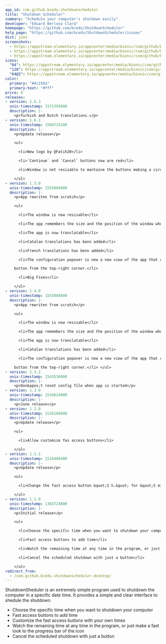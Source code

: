 ```yaml
---
app_id: com.github.bcedu.shutdownscheduler
title: "Shutdown Scheduler"
summary: "Schedule your computer's shutdown easily"
developer: "Eduard Berloso Clarà"
homepage: "https://github.com/bcedu/ShutdownScheduler"
help_page: "https://github.com/bcedu/ShutdownScheduler/issues"
dist: juno
screenshots:
  - https://appstream.elementary.io/appcenter/media/bionic/com/github/bcedu.shutdownscheduler/8CE2CD37D65E14750AB64B4AFDA39DE7/screenshots/image-1_orig.png
  - https://appstream.elementary.io/appcenter/media/bionic/com/github/bcedu.shutdownscheduler/8CE2CD37D65E14750AB64B4AFDA39DE7/screenshots/image-2_orig.png
  - https://appstream.elementary.io/appcenter/media/bionic/com/github/bcedu.shutdownscheduler/8CE2CD37D65E14750AB64B4AFDA39DE7/screenshots/image-3_orig.png
icons:
  "64": https://appstream.elementary.io/appcenter/media/bionic/com/github/bcedu.shutdownscheduler/8CE2CD37D65E14750AB64B4AFDA39DE7/icons/64x64/com.github.bcedu.shutdownscheduler_com.github.bcedu.shutdownscheduler.png
  "128": https://appstream.elementary.io/appcenter/media/bionic/com/github/bcedu.shutdownscheduler/8CE2CD37D65E14750AB64B4AFDA39DE7/icons/128x128/com.github.bcedu.shutdownscheduler_com.github.bcedu.shutdownscheduler.png
  "64@2": https://appstream.elementary.io/appcenter/media/bionic/com/github/bcedu.shutdownscheduler/8CE2CD37D65E14750AB64B4AFDA39DE7/icons/64x64@2/com.github.bcedu.shutdownscheduler_com.github.bcedu.shutdownscheduler.png
color:
  primary: "#4c158a"
  primary-text: "#fff"
price: 0
releases:
- version: 1.6.3
  unix-timestamp: 1572393600
  description: |-
    <p>Turkish and Dutch translations.</p>
- version: 1.6.1
  unix-timestamp: 1569715200
  description: |-
    <p>Update release</p>

    <ul>

      <li>New logo by @Fatih20</li>

      <li>`Continue` and `Cancel` buttons now are red</li>

      <li>Window is not resizable to mantaine the buttons making a circle</li>

    </ul>
- version: 1.5.0
  unix-timestamp: 1555804800
  description: |-
    <p>App rewriten from scratch</p>

    <ul>

      <li>The window is now resisable</li>

      <li>The app remembers the size and the position of the window when it&apos;s reopened</li>

      <li>The app is now translatable</li>

      <li>Catalan translations has benn added</li>

      <li>French translations has benn added</li>

      <li>The configuration popover is now a new view of the app that can be accessed at any moment with the configuration

    button from the top-right corner.</li>

      <li>Big Fixes</li>

    </ul>
- version: 1.4.0
  unix-timestamp: 1555804800
  description: |-
    <p>App rewriten from scratch</p>

    <ul>

      <li>The window is now resisable</li>

      <li>The app remembers the size and the position of the window when it&apos;s reopened</li>

      <li>The app is now translatable</li>

      <li>Catalan translations has benn added</li>

      <li>The configuration popover is now a new view of the app that can be accessed at any moment with the configuration

    button from the top-right corner.</li> </ul>
- version: 1.3.2
  unix-timestamp: 1543536000
  description: |-
    <p>Don&apos;t reset config file when app is started</p>
- version: 1.3.0
  unix-timestamp: 1536624000
  description: |-
    <p>Juno release</p>
- version: 1.2.0
  unix-timestamp: 1526169600
  description: |-
    <p>Update release</p>

    <ul>

      <li>Allow customize fas access buttons</li>

    </ul>
- version: 1.1.1
  unix-timestamp: 1516406400
  description: |-
    <p>Update release</p>

    <ul>

      <li>Change the fast access button &quot;2 h.&quot; for &quot;5 min.&quot;</li>

    </ul>
- version: 1.1.0
  unix-timestamp: 1365724800
  description: |-
    <p>Initial release</p>

    <ul>

      <li>Choose the specific time when you want to shutdown your computer</li>

      <li>Fast access buttons to add time</li>

      <li>Watch the remaining time at any time in the program, or just make a fast look to the progress bar of the icon</li>

      <li>Cancel the scheduled shutdown with just a button</li>

    </ul>
redirect_from:
  - /com.github.bcedu.shutdownscheduler.desktop/
---
```


<p>ShutdownSheduler is an extremely simple program used to shutdown the computer in a specific date time. It provides a simple and clear interface to shedule the shutdown.</p>
<ul>
  <li>Choose the specific time when you want to shutdown your computer</li>
  <li>Fast access buttons to add time</li>
  <li>Customize the fast access buttons with your own times</li>
  <li>Watch the remaining time at any time in the program, or just make a fast look to the progress bar of the icon</li>
  <li>Cancel the scheduled shutdown with just a button</li>
</ul>